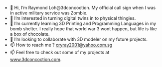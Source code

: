 - 👋 Hi, I’m Raymond Loh@3dconcoction. My official call sign when I was in active military service was Zombie.
- 👀 I’m interested in turning digital twins in to physical thingies.
- 🌱 I’m currently learning 3D Printing and Programming Languages in my bomb shelter. I really hope that world war 3 wont happen, but life is like a box of chocolate.
- 💞️ I’m looking to collaborate with 3D modeler on my future projects.
- 📫 How to reach me ? cryray2001@yahoo.com.sg
- 📫 Feel free to check out some of my projects at www.3dconcoction.com.

<!---
3dconcoction/3dconcoction is a ✨ special ✨ repository because its `README.md` (this file) appears on your GitHub profile.
You can click the Preview link to take a look at your changes.
--->
